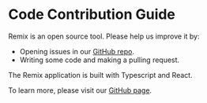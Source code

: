 # Code Contribution Guide

Remix is an open source tool. Please help us improve it by:

- Opening issues in our [GitHub repo](https://github.com/ethereum/remix-project).
- Writing some code and making a pulling request.

The Remix application is built with Typescript and React.

To learn more, please visit our [GitHub page](https://github.com/ethereum/remix-project).
